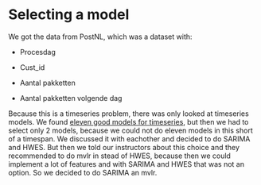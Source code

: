 # Selecting a model

We got the data from PostNL, which was a dataset with:  
- Procesdag  

- Cust_id  

- Aantal pakketten  

- Aantal pakketten volgende dag  

Because this is a timeseries problem, there was only looked at timeseries models. We found [eleven good models for timeseries](https://machinelearningmastery.com/time-series-forecasting-methods-in-python-cheat-sheet/), but then we had to select only 2 models, because we could not do eleven models in this short of a timespan. We discussed it with eachother and decided to do SARIMA and HWES. But then we told our instructors about this choice and they recommended to do mvlr in stead of HWES, because then we could implement a lot of features and with SARIMA and HWES that was not an option. So we decided to do SARIMA an mvlr. 

